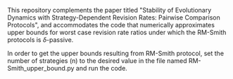 This repository complements the paper titled "Stability of Evolutionary Dynamics with Strategy-Dependent Revision Rates: Pairwise Comparison Protocols", and 
accommodates the code that numerically approximates upper bounds for worst case revision rate ratios under which the RM-Smith protocols is $\delta$-passive.

In order to get the upper bounds resulting from RM-Smith protocol, set the number of strategies (n) to the desired value in the file named RM-Smith_upper_bound.py
and run the code.
